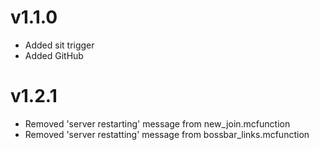 # v1.1.0
- Added sit trigger
- Added GitHub
# v1.2.1
- Removed 'server restarting' message from new_join.mcfunction
- Removed 'server restatting' message from bossbar_links.mcfunction